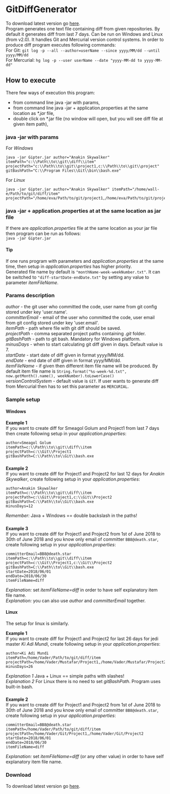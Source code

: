# GitDiffGenerator
To download latest version go [here](https://github.com/PreCyz/GitDiffGenerator/releases/latest).  
Program generates one text file containing diff from given repositories. By default it generates diff from last 7 days. Can be run on Windows and Linux (from v2.0).
It handles Git and Mercurial version control systems. In order to produce diff program executes following commands:  
For Git: `git log -p --all --author=userName --since yyyy/MM/dd --until yyyy/MM/dd`  
For Mercurial: `hg log -p --user userName --date "yyyy-MM-dd to yyyy-MM-dd"`
## How to execute
There few ways of execution this program:
- from command line java -jar with params,
- from command line java -jar + application.properties at the same location as _*.jar_ file,
- double click on *.jar file (no window will open, but you will see diff file at given item path),
### java -jar with params
For *Windows*
```
java -jar Gipter.jar author="Anakin Skywalker" itemPath="c:\\Path\\to\\git\\diff\\item" 
projectPath="c:\\Path\\to\\git\\project1,c:\\Path\\to\\git\\project" 
gitBashPath="C:\\Program Files\\Git\\bin\\bash.exe"
```  
For *Linux*
```
java -jar Gipter.jar author="Anakin Skywalker" itemPath="/home/wall-e/Path/to/git/diff/item"
projectPath="/home/eva/Path/to/git/project1,/home/eva/Path/to/git/project2"
```  
### java -jar + application.properties at at the same location as jar file
If there are _application.properties_ file at the same location as your jar file then program can be run as follows:  
```java -jar Gipter.jar```
#### Tip
If one runs program with parameters and _application.properties_ at the same time, then setup in _application.properties_ has higher priority.  
Generated file name by default is ```"monthName-week-weekNumber.txt"```. It can be switched to ```"diff-startDate-endDate.txt"``` by setting any value to parameter _itemFileName_.
### Params description  
_author_ - the git user who committed the code, user name from git config stored under key 'user.name'.  
_committerEmail_ - email of the user who committed the code, user email from git config stored under key 'user.email'.  
_itemPath_ - path where file with git diff should be saved.  
_projectPath_ - comma separated project paths containing _.git_ folder.  
_gitBashPath_ - path to git bash. Mandatory for Windows platform.  
_minusDays_ - when to start calculating git diff given in days. Default value is 7.  
_startDate_ - start date of diff given in format yyyy/MM/dd.  
_endDate_ - end date of diff given in format yyyy/MM/dd.  
_itemFileName_ - if given then different item file name will be produced. By default item file name is `String.format("%s-week-%d.txt", now.getMonth().name(), weekNumber).toLowerCase()`  
_versionControlSystem_ - default value is `GIT`. If user wants to generate diff from Mercurial then has to set this parameter as `MERCURIAL`.
### Sample setup  
#### Windows
**Example 1**  
If you want to create diff for Smeagol Golum and Project1 from last 7 days then create following setup in your _application.properties_:  
```
author=Smeagol Golum
itemPath=c:\\Path\\to\\git\\diff\\item
projectPath=c:\\Git\\Project1
gitBashPath=C:\\Path\\to\\Git\\bash.exe
```
#####
**Example 2**  
If you want to create diff for Project1 and Project2 for last 12 days for _Anakin Skywalker_, create following setup in your _application.properties_:  
```
author=Anakin Skywalker
itemPath=c:\\Path\\to\\git\\diff\\item
projectPath=c:\\Git\\Project1,c:\\Git\\Project2
gitBashPath=C:\\Path\\to\\Git\\bash.exe
minusDays=12
```
*Remember:* Java + Windows == double backslash in the paths!
#####
**Example 3**  
If you want to create diff for Project1 and Project2 from 1st of June 2018 to 30th of June 2018 and you know only email of committer ```BB8@death.star```, create following setup in your _application.properties_:  
```
committerEmail=BB8@death.star
itemPath=c:\\Path\\to\\git\\diff\\item
projectPath=c:\\Git\\Project1,c:\\Git\\Project2
gitBashPath=C:\\Path\\to\\Git\\bash.exe
startDate=2018/06/01
endDate=2018/06/30
itemFileName=diff
```
*Explanation:* set _itemFileName=diff_ in order to have self explanatory item file name.  
*Explanation:* you can also use _author_ and _committerEmail_ together.
#### Linux
The setup for linux is similarly.  

**Example 1**  
If you want to create diff for Project1 and Project2 for last 26 days for jedi master _Ki Adi Mundi_, create following setup in your _application.properties_:  
```
author=Ki Adi Mundi
itemPath=/home/Vader/Path/to/git/diff/item
projectPath=/home/Vader/Mustafar/Project1,/home/Vader/Mustafar/Project2
minusDays=26
```
*Explanation 1* Java + Linux == simple paths with slashes!  
*Explanation 2* For Linux there is no need to set _gitBashPath_. Program uses built-in bash.
#####
**Example 2**  
If you want to create diff for Project1 and Project2 from 1st of June 2018 to 30th of June 2018 and you know only email of committer ```BB8@death.star```,
create following setup in your _application.properties_:  
```
committerEmail=BB8@death.star
itemPath=/home/Vader/Path/to/git/diff/item
projectPath=/home/Vader/Git/Project1,/home/Vader/Git/Project2
startDate=2018/06/01
endDate=2018/06/30
itemFileName=diff
```
*Explanation:* set _itemFileName=diff_ (or any other value) in order to have self explanatory item file name.
### Download
To download latest version go [here](https://github.com/PreCyz/GitDiffGenerator/releases/latest).
